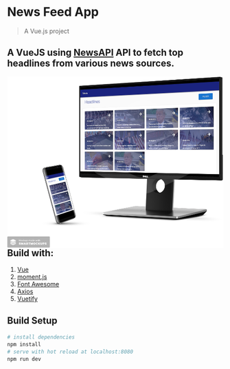 # News Feed App

> A Vue.js project

## A VueJS using [NewsAPI](https://newsapi.org/) API to fetch top headlines from various news sources.

<img src="mockup.png"
     alt="Markdown Monster icon"
     style="float: left; margin-right: 10px;" />
## Build with:
1. [Vue](https://vuejs.org/)
2. [moment.js](https://momentjs.com/)
3. [Font Awesome](https://fontawesome.com/)
4. [Axios](https://github.com/axios/axios)
5. [Vuetify](https://vuetifyjs.com/en/)


## Build Setup

``` bash
# install dependencies
npm install
# serve with hot reload at localhost:8080
npm run dev
```

